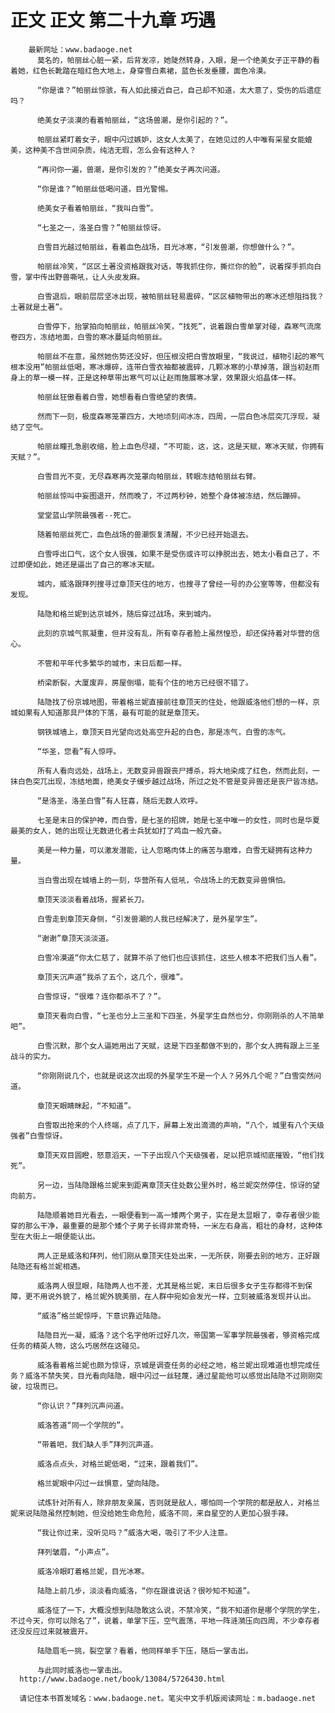 # 正文 正文 第二十九章 巧遇
        最新网址：www.badaoge.net
          莫名的，帕丽丝心脏一紧，后背发凉，她陡然转身，入眼，是一个绝美女子正平静的看着她，红色长靴踏在暗红色大地上，身穿雪白素裙，蓝色长发垂腰，面色冷漠。
      
          “你是谁？”帕丽丝惊骇，有人如此接近自己，自己却不知道，太大意了，受伤的后遗症吗？
      
          绝美女子淡漠的看着帕丽丝，“这场兽潮，是你引起的？”。
      
          帕丽丝紧盯着女子，眼中闪过嫉妒，这女人太美了，在她见过的人中唯有采星女能媲美，这种美不含世间杂质，纯洁无瑕，怎么会有这种人？
      
          “再问你一遍，兽潮，是你引发的？”绝美女子再次问道。
      
          “你是谁？”帕丽丝低喝问道，目光警惕。
      
          绝美女子看着帕丽丝，“我叫白雪”。
      
          “七圣之一，洛圣白雪？”帕丽丝惊讶。
      
          白雪目光越过帕丽丝，看着血色战场，目光冰寒，“引发兽潮，你想做什么？”。
      
          帕丽丝冷笑，“区区土著没资格跟我对话，等我抓住你，撕烂你的脸”，说着探手抓向白雪，掌中传出野兽嘶吼，让人头皮发麻。
      
          白雪退后，眼前层层坚冰出现，被帕丽丝轻易震碎，“区区植物带出的寒冰还想阻挡我？土著就是土著”。
      
          白雪停下，抬掌拍向帕丽丝，帕丽丝冷笑，“找死”，说着跟白雪单掌对碰，森寒气流席卷四方，冻结地面，白雪的寒冰蔓延向帕丽丝。
      
          帕丽丝不在意，虽然她伤势还没好，但压根没把白雪放眼里，“我说过，植物引起的寒气根本没用”帕丽丝低喝，寒冰爆碎，连带白雪衣袖都被震碎，几颗冰寒的小草掉落，跟当初赵雨身上的草一模一样，正是这种草带出寒气可以让赵雨施展寒冰掌，效果跟火焰晶体一样。
      
          帕丽丝狂傲看着白雪，她想看看白雪绝望的表情。
      
          然而下一刻，极度森寒笼罩四方，大地顷刻间冰冻，四周，一层白色冰层突兀浮现，凝结了空气。
      
          帕丽丝瞳孔急剧收缩，脸上血色尽褪，“不可能，这，这，这是天赋，寒冰天赋，你拥有天赋？”。
      
          白雪目光不变，无尽森寒再次笼罩向帕丽丝，转眼冻结帕丽丝右臂。
      
          帕丽丝惊叫中妄图退开，然而晚了，不过两秒钟，她整个身体被冻结，然后蹦碎。
      
          堂堂蓝山学院最强者--死亡。
      
          随着帕丽丝死亡，血色战场的兽潮恢复清醒，不少已经开始退去。
      
          白雪呼出口气，这个女人很强，如果不是受伤或许可以挣脱出去，她太小看自己了，不过即便如此，她还是逼出了自己的寒冰天赋。
      
          城内，威洛跟拜列搜寻过章顶天住的地方，也搜寻了曾经一号的办公室等等，但都没有发现。
      
          陆隐和格兰妮到达京城外，随后穿过战场，来到城内。
      
          此刻的京城气氛凝重，但并没有乱，所有幸存者脸上虽然惶恐，却还保持着对华营的信心。
      
          不管和平年代多繁华的城市，末日后都一样。
      
          桥梁断裂，大厦废弃，房屋倒塌，能有个住的地方已经很不错了。
      
          陆隐找了份京城地图，带着格兰妮直接前往章顶天的住处，他跟威洛他们想的一样，京城如果有人知道那具尸体的下落，最有可能的就是章顶天。
      
          钢铁城墙上，章顶天目光望向远处高空升起的白色，那是冻气，白雪的冻气。
      
          “华圣，您看”有人惊呼。
      
          所有人看向远处，战场上，无数变异兽跟丧尸搏杀，将大地染成了红色，然而此刻，一抹白色突兀出现，冻结地面，绝美女子缓步越过战场，所过之处不管是变异兽还是丧尸皆冻结。
      
          “是洛圣，洛圣白雪”有人狂喜，随后无数人欢呼。
      
          七圣是末日的保护神，而白雪，是七圣的招牌，她是七圣中唯一的女性，同时也是华夏最美的女人，她的出现让无数进化者士兵犹如打了鸡血一般亢奋。
      
          美是一种力量，可以激发潜能，让人忽略肉体上的痛苦与磨难，白雪无疑拥有这种力量。
      
          当白雪出现在城墙上的一刻，华营所有人低吼，令战场上的无数变异兽惧怕。
      
          章顶天淡淡看着战场，握紧长刀。
      
          白雪走到章顶天身侧，“引发兽潮的人我已经解决了，是外星学生”。
      
          “谢谢”章顶天淡淡道。
      
          白雪冷漠道“你太仁慈了，就算不杀了他们也应该抓住，这些人根本不把我们当人看”。
      
          章顶天沉声道“我杀了五个，这几个，很难”。
      
          白雪惊讶，“很难？连你都杀不了？”。
      
          章顶天看向白雪，“七圣也分上三圣和下四圣，外星学生自然也分，你刚刚杀的人不简单吧”。
      
          白雪沉默，那个女人逼她用出了天赋，这是下四圣都做不到的，那个女人拥有跟上三圣战斗的实力。
      
          “你刚刚说几个，也就是说这次出现的外星学生不是一个人？另外几个呢？”白雪突然问道。
      
          章顶天眼睛眯起，“不知道”。
      
          白雪取出抢来的个人终端，点了几下，屏幕上发出滴滴的声响，“八个，城里有八个天级强者”白雪惊讶。
      
          章顶天双目圆瞪，怒意滔天，一下子出现八个天级强者，足以把京城彻底摧毁，“他们找死”。
      
          另一边，当陆隐跟格兰妮来到距离章顶天住处数公里外时，格兰妮突然停住，惊讶的望向前方。
      
          陆隐顺着她目光看去，一眼便看到一高一矮两个男子，实在是太显眼了，幸存者很少能穿的那么干净，最重要的是那个矮个子男子长得非常奇特，一米左右身高，粗壮的身材，这种体型在大街上一眼便能认出。
      
          两人正是威洛和拜列，他们刚从章顶天住处出来，一无所获，刚要去别的地方，正好跟陆隐还有格兰妮相遇。
      
          威洛两人很显眼，陆隐两人也不差，尤其是格兰妮，末日后很多女子生存都得不到保障，更不用说外貌了，格兰妮外貌美丽，在人群中宛如会发光一样，立刻被威洛发现并认出。
      
          “威洛”格兰妮惊呼，下意识靠近陆隐。
      
          陆隐目光一凝，威洛？这个名字他听过好几次，帝国第一军事学院最强者，够资格完成任务的精英人物，这么巧居然在这碰见。
      
          威洛看着格兰妮也颇为惊讶，京城是调查任务的必经之地，格兰妮出现难道也想完成任务？威洛不禁失笑，目光看向陆隐，眼中闪过一丝轻蔑，通过星能他可以感觉出陆隐不过刚刚突破，垃圾而已。
      
          “你认识？”拜列沉声问道。
      
          威洛答道“同一个学院的”。
      
          “带着吧，我们缺人手”拜列沉声道。
      
          威洛点点头，对格兰妮低喝，“过来，跟着我们”。
      
          格兰妮眼中闪过一丝惧意，望向陆隐。
      
          试炼针对所有人，除非朋友亲属，否则就是敌人，哪怕同一个学院的都是敌人，对格兰妮来说陆隐虽然控制她，但没给她生命危险，威洛不同，来自星空的人更加心狠手辣。
      
          “我让你过来，没听见吗？”威洛大喝，吸引了不少人注意。
      
          拜列皱眉，“小声点”。
      
          威洛冷眼盯着格兰妮，目光冰寒。
      
          陆隐上前几步，淡淡看向威洛，“你在跟谁说话？很吵知不知道”。
      
          威洛怔了一下，大概没想到陆隐敢这么说，不禁冷笑，“我不知道你是哪个学院的学生，不过今天，你可以除名了”，说着，单掌下压，空气震荡，平地一阵涟漪压向四周，不少幸存者还没反应过来就被震开。
      
          陆隐眉毛一挑，裂空掌？看着，他同样单手下压，随后一掌击出。
      
          与此同时威洛也一掌击出。
      http://www.badaoge.net/book/13084/5726430.html
      
      请记住本书首发域名：www.badaoge.net。笔尖中文手机版阅读网址：m.badaoge.net